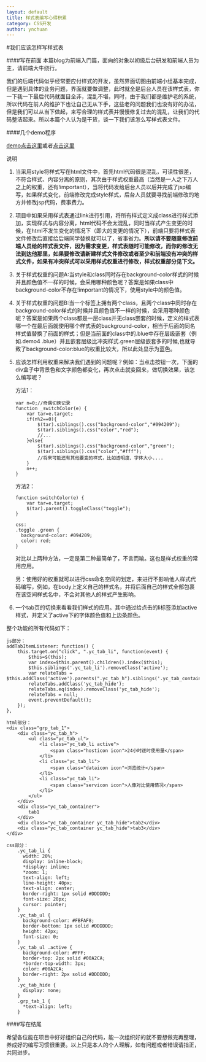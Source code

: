 ```yaml
---
layout: default
title: 样式表编写心得积累
category: CSS开发
author: ynchuan
---
```


#我们应该怎样写样式表

####写在前面
本篇blog为前端入门篇，面向的对象以初级后台研发和前端人员为主，请前端大牛绕行。

我们的后端代码似乎经常要应付样式的开发，虽然界面切图由前端小组基本完成，但是遇到具体的业务问题，界面就要做调整，此时就全是后台人员在该样式表，你一下我一下最后代码就面目全非，混乱不堪，同时，由于我们都是维护老的系统，所以代码在前人的维护下也让自己无从下手，这些老的问题我们也没有好的办法，但是我们可以从当下做起，来写合理的样式表并慢慢修复过去的混乱，让我们的代码整洁起来。所以本篇个人认为是干货，谈一下我们该怎么写样式表文件。

####几个demo程序

[demo点击这里](../code/stylesheet/style.html)或者[点击这里](http://codepen.io/ynchuan/pen/epVeZa)

说明

1. 当采用style将样式写在html文件中，首先html代码很是混乱，可读性很差，不符合样式、内容分离的原则，其次由于样式权重最高（当然是一人之下万人之上的权重，还有!important），当将代码发给后台人员以后并完成了jsp编写，如果样式变化，前端修改完成style样式，后台人员就要寻找前端修改的地方并修改jsp代码，费事费力。
2. 项目中如果采用样式表通过link进行引用，将所有样式定义成class进行样式添加，实现样式与内容分离，html代码不会太混乱，同时当样式产生变更的时候，在html不发生变化的情况下（即大的变更的情况下），前端只要将样式表文件修改后直接给后端同学替换就可以了，省事省力。**所以请不要随意修改前端人员给的样式表文件，因为需求变更，样式表随时可能修改，而你的修改无法到达他那里，如果要修改请新建样式文件修改或者至少和前端没有冲突的样式文件，如果有冲突样式可以采用样式权重进行修改，样式权重部分见下文。**
3. 关于样式权重的问题A:当style和class同时存在background-color样式的时候并且颜色值不一样的时候，会采用哪种颜色呢？答案是如果class中background-color不存在!important的情况下，使用style中的颜色值。
4.  关于样式权重的问题B:当一个标签上拥有两个class，且两个class中同时存在background-color样式的时候并且颜色值不一样的时候，会采用哪种颜色呢？答案是如果两个class都是一层class并无class嵌套的时候，定义的样式表哪一个在最后面就使用哪个样式表的background-color，相当于后面的同名样式值替换了前面的样式；但是当前面的class中的.blue中存在层级嵌套（例如.demo4 .blue）并且嵌套层级比冲突样式.green层级嵌套多的时候,也就导致了background-color:blue的权重比较大，所以此处显示为蓝色。
5.  应该怎样利用权重来解决我们遇到的问题呢？例如：当点击按钮一次，下面的div盒子中背景色和文字颜色都变化，再次点击就变回来，做切换效果，该怎么编写呢？


	方法1：
	
		var n=0;//奇偶切换记录
		function _switchColor(e) {
			var tar=e.target;
			if(n%2==0){
				$(tar).siblings().css("background-color","#094209");
				$(tar).siblings().css("color","red");
				//...
			}else{
				$(tar).siblings().css("background-color","green");
				$(tar).siblings().css("color","#fff");
				//将来可能还有其他要变的样式，比如透明度、字体大小....
			}
			n++; 
		}
	方法2：
	
		function switchColor(e) {
			var tar=e.target;
			$(tar).parent().toggleClass("toggle");
		}
		
		css:
		.toggle .green {
		  background-color: #094209;
		  color: red;
		}
	
	对比以上两种方法，一定是第二种最简单了，不言而喻。这也是样式权重的常用应用。

	另：使用好的权重就可以进行css命名空间的划定，来进行不影响他人样式代码编写，例如，在body上定义自己的样式名，并将后面自己的样式全部包裹在该空间样式名中，不会对其他人的样式产生影响。

6.  一个tab页的切换来看看我们样式的应用。其中通过给点击的li标签添加active样式，并定义了active下的字体颜色值和上边条颜色。

整个功能的所有代码如下：
	
	js部分：
	addTabItemListener: function() {
		this.target.on("click", ".yc_tab_li", function(event) {
			$this=$(this);
			var index=$this.parent().children().index($this);
			$this.siblings('.yc_tab_li').removeClass('active');
			var relateTabs = $this.addClass('active').parents(".yc_tab_h").siblings('.yc_tab_container');
			relateTabs.addClass('yc_tab_hide');
			relateTabs.eq(index).removeClass('yc_tab_hide');
			relateTabs = null;
			event.preventDefault();
		});
	},

	html部分：
	<div class="grp_tab_1">
		<div class="yc_tab_h">
			<ul class="yc_tab_ul">
				<li class="yc_tab_li active">
					<span class="hosticon icon">24小时逐时使用量</span>
				</li>
				<li class="yc_tab_li">
					<span class="dataicon icon">浏览统计</span>
				</li>
				<li class="yc_tab_li">
					<span class="servicon icon">人像对比使用情况</span>
				</li>
			</ul>
		</div>
		<div class="yc_tab_container">
			tab1
		</div>
		<div class="yc_tab_container yc_tab_hide">tab2</div>
		<div class="yc_tab_container yc_tab_hide">tab3</div>
	</div>

	css部分： 
		.yc_tab_li {
		  width: 20%;
		  display: inline-block;
		  *display: inline;
		  *zoom: 1;
		  text-align: left;
		  line-height: 40px;
		  text-align: center;
		  border-right: 1px solid #DDDDDD;
		  font-size: 20px;
		  cursor: pointer;
		}
		.yc_tab_ul {
		  background-color: #FBFAF8;
		  border-bottom: 1px solid #DDDDDD;
		  height: 42px;
		  font-size: 0;
		}
		.yc_tab_ul .active {
		  background-color: #FFF;
		  border-top: 2px solid #00A2CA;
		  *border-top-width: 3px;
		  color: #00A2CA;
		  border-right: 2px solid #DDDDDD;
		}
		.yc_tab_hide {
		  display: none;
		}
		.grp_tab_1 {
		  *text-align: left;
		}

####写在结尾

希望各位能在项目中好好组织自己的代码，能一次组织好的就不要想做完再整理，养成好的编写习惯很重要。以上只是本人的个人理解，如有问题或者错误请指正，共同进步。
